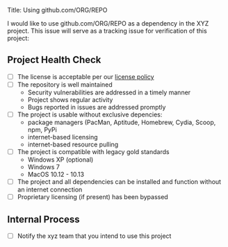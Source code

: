 Title: Using github.com/ORG/REPO

I would like to use github.com/ORG/REPO as a dependency in the XYZ project. This issue will serve as a tracking issue for verification of this project:

## Project Health Check

- [ ] The license is acceptable per our [license policy](docs/license-policy.md)
- [ ] The repository is well maintained
   - Security vulnerabilities are addressed in a timely manner
   - Project shows regular activity
   - Bugs reported in issues are addressed promptly
- [ ] The project is usable without exclusive depencies:
   - package managers (PacMan, Aptitude, Homebrew, Cydia, Scoop, npm, PyPi
   - internet-based licensing
   - internet-based resource pulling
- [ ] The project is compatible with legacy gold standards
   - Windows XP (optional)
   - Windows 7
   - MacOS 10.12 - 10.13
- [ ] The project and all dependencies can be installed and function without an internet connection
- [ ] Proprietary licensing (if present) has been bypassed

## Internal Process

- [ ] Notify the xyz team that you intend to use this project
